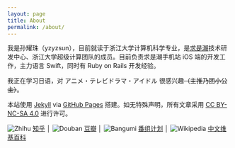 ```yaml
---
layout: page
title: About
permalink: /about/
---
```


我是孙耀珠（yzyzsun），目前就读于浙江大学计算机科学专业，是[求是潮](http://www.qsc.zju.edu.cn)技术研发中心、浙江大学超级计算团队的成员。目前负责求是潮手机站 iOS 端的开发工作，主力语言 Swift，同时有 Ruby on Rails 开发经验。

我正在学习日语，对 アニメ・テレビドラマ・アイドル 很感兴趣<s>（主推乃团小公主）</s>。

本站使用 [Jekyll](http://jekyllrb.com) via [GitHub Pages](https://pages.github.com) 搭建。如无特殊声明，所有文章采用 [CC BY-NC-SA 4.0](http://creativecommons.org/licenses/by-nc-sa/4.0/deed.zh) 进行许可。

![Zhihu](/images/zhihu.ico) [知乎](http://www.zhihu.com/people/yzyzsun) │
![Douban](/images/douban.ico) [豆瓣](http://www.douban.com/people/yzyzsun/) │
![Bangumi](/images/bangumi.ico) [番组计划](http://bgm.tv/user/yzyzsun) │
![Wikipedia](/images/wikipedia.ico) [中文维基百科](https://zh.wikipedia.org/wiki/User:Yzyzsun)
